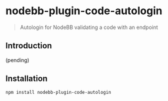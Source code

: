 # nodebb-plugin-code-autologin
> Autologin for NodeBB validating a code with an endpoint


## Introduction
(pending)


## Installation
```
npm install nodebb-plugin-code-autologin
```
